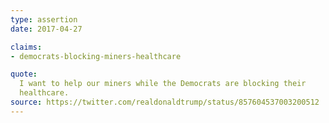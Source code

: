 ```yaml
---
type: assertion
date: 2017-04-27

claims:
- democrats-blocking-miners-healthcare

quote:
  I want to help our miners while the Democrats are blocking their
  healthcare.
source: https://twitter.com/realdonaldtrump/status/857604537003200512
---
```

